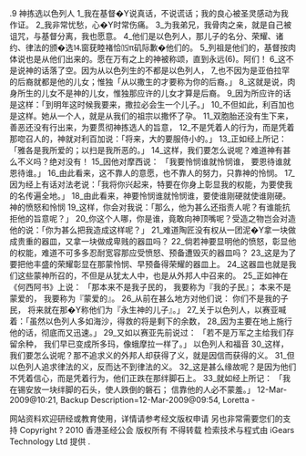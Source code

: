 .9 
神拣选以色列人 
1_我在基督�Y说真话，不说谎话；我的良心被圣灵感动为我作证。 2_我非常忧愁，心�Y时常伤痛。 3_为我弟兄，我骨肉之亲，就是自己被诅咒，与基督分离，我也愿意。 4_他们是以色列人，那儿子的名分、荣耀、诸约、律法的颁�选⒕窗莸睦褚恰⒂π矶际歉�他们的。 5_列祖是他们的，基督按肉体说也是从他们出来的。愿在万有之上的神被称颂，直到永远(6)。阿们！ 
6_这不是说神的话落了空。因为从以色列生的不都是以色列人， 7_也不因为是亚伯拉罕的后裔就都是他的儿女；惟独「从以撒生的才要称为你的后裔。」 8_这就是说，肉身所生的儿女不是神的儿女，惟独那应许的儿女才算是后裔。 9_因为所应许的话是这样：「到明年这时候我要来，撒拉必会生一个儿子。」 10_不但如此，利百加也是这样。她从一个人，就是从我们的祖宗以撒怀了孕。 11_双胞胎还没有生下来，善恶还没有行出来，为要贯彻神拣选人的旨意， 12_不是凭着人的行为，而是凭着那唿召人的，神就对利百加说：「将来，大的要服侍小的。」 13_正如经上所记：「雅各是我所爱的；以扫是我所恶的。」 
14_这样，我们要怎么说呢？难道神有甚么不义吗？绝对没有！ 15_因他对摩西说： 
「我要怜悯谁就怜悯谁， 
要恩待谁就恩待谁。」 
16_由此看来，这不靠人的意愿，也不靠人的努力，只靠神的怜悯。 17_因为经上有话对法老说：「我将你兴起来，特要在你身上彰显我的权能，为要使我的名传遍全地。」 18_由此看来，神要怜悯谁就怜悯谁，要使谁刚硬就使谁刚硬。 
神的愤怒和怜悯 
19_这样，你会对我说：「那么，他为甚么还指责人呢？有谁能抗拒他的旨意呢？」 20_你这个人哪，你是谁，竟敢向神顶嘴呢？受造之物岂会对造他的说：「你为甚么把我造成这样呢？」 21_难道陶匠没有权从一团泥�Y拿一块做成贵重的器皿，又拿一块做成卑贱的器皿吗？ 22_倘若神要显明他的愤怒，彰显他的权能，难道不可多多忍耐宽容那应受愤怒、预备遭毁灭的器皿吗？ 23_这是为了要把他丰盛的荣耀彰显在那蒙怜悯、早预备得荣耀的器皿上。 24_这器皿也就是我们这些蒙神所召的，不但是从犹太人中，也是从外邦人中召来的。 25_正如神在《何西阿书》上说： 
「那本来不是我子民的， 
我要称为『我的子民』； 
本来不是蒙爱的， 
我要称为『蒙爱的』。 
26_从前在甚么地方对他们说： 
你们不是我的子民， 
将来就在那�Y称他们为『永生神的儿子』。」 
27_关于以色列人，以赛亚喊着：「虽然以色列人多如海沙，得救的将是剩下的余数， 28_因为主要在地上施行他的话，彻底而又迅速。」 29_又如以赛亚先前说过： 
「若不是万军之主给我们存留余种， 
我们早已变成所多玛，像蛾摩拉一样了。」 
以色列人和福音 
30_这样，我们要怎么说呢？那不追求义的外邦人却获得了义，就是因信而获得的义。 31_但以色列人追求律法的义，反而达不到律法的义。 32_这是甚么缘故呢？是因为他们不凭着信心，而是凭着行为，他们正跌在那绊脚石上。 33_就如经上所记： 
「我在锡安放一块绊脚的石头，使人跌倒的磐石； 
信靠他的人必不蒙羞。」 
12-Mar-2009@10:21, Backup Description=12-Mar-2009@09:54, Loretta - 

 网站资料欢迎研经或教育使用，详情请参考经文版权申请 另也非常需要您们的支持 
 Copyright ? 2010 香港圣经公会 版权所有 不得转载
检索技术与程式由 iGears Technology Ltd 提供 
.